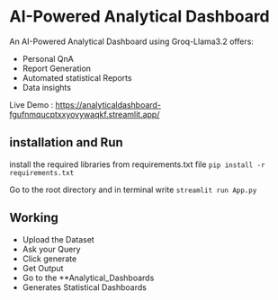 # AI-Powered Analytical Dashboard
An AI-Powered Analytical Dashboard using Groq-Llama3.2 offers: 
- Personal QnA
- Report Generation
- Automated statistical Reports 
- Data insights

Live Demo : https://analyticaldashboard-fgufnmqucptxxyovywaqkf.streamlit.app/

## installation and Run
install the required libraries from requirements.txt file
```pip install -r requirements.txt```

Go to the root directory and in terminal write 
```streamlit run App.py```

## Working
 - Upload the Dataset
 - Ask your Query 
 - Click generate
 - Get Output
 - Go to the **Analytical_Dashboards
 - Generates Statistical Dashboards







